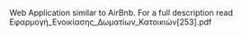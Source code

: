 Web Application similar to AirBnb. 
For a full description read Εφαρμογή_Ενοικίασης_Δωματίων_Κατοικιών[253].pdf
